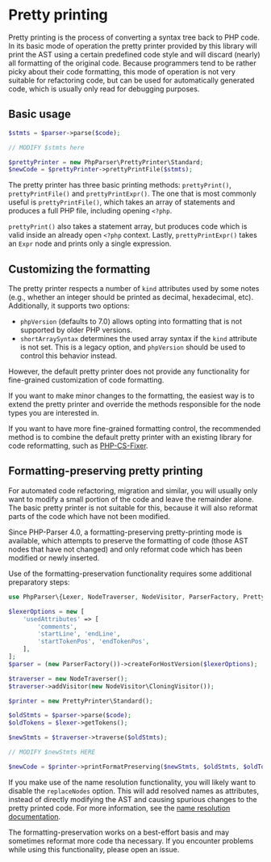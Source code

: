 Pretty printing
===============

Pretty printing is the process of converting a syntax tree back to PHP code. In its basic mode of
operation the pretty printer provided by this library will print the AST using a certain predefined
code style and will discard (nearly) all formatting of the original code. Because programmers tend
to be rather picky about their code formatting, this mode of operation is not very suitable for
refactoring code, but can be used for automatically generated code, which is usually only read for
debugging purposes.

Basic usage
-----------

```php
$stmts = $parser->parse($code);

// MODIFY $stmts here

$prettyPrinter = new PhpParser\PrettyPrinter\Standard;
$newCode = $prettyPrinter->prettyPrintFile($stmts);
```

The pretty printer has three basic printing methods: `prettyPrint()`, `prettyPrintFile()` and
`prettyPrintExpr()`. The one that is most commonly useful is `prettyPrintFile()`, which takes an
array of statements and produces a full PHP file, including opening `<?php`.

`prettyPrint()` also takes a statement array, but produces code which is valid inside an already
open `<?php` context. Lastly, `prettyPrintExpr()` takes an `Expr` node and prints only a single
expression.

Customizing the formatting
--------------------------

The pretty printer respects a number of `kind` attributes used by some notes (e.g., whether an
integer should be printed as decimal, hexadecimal, etc). Additionally, it supports two options:

* `phpVersion` (defaults to 7.0) allows opting into formatting that is not supported by older PHP
  versions.
* `shortArraySyntax` determines the used array syntax if the `kind` attribute is not set. This is
  a legacy option, and `phpVersion` should be used to control this behavior instead.

However, the default pretty printer does not provide any functionality for fine-grained
customization of code formatting.

If you want to make minor changes to the formatting, the easiest way is to extend the pretty printer
and override the methods responsible for the node types you are interested in.

If you want to have more fine-grained formatting control, the recommended method is to combine the
default pretty printer with an existing library for code reformatting, such as
[PHP-CS-Fixer](https://github.com/FriendsOfPHP/PHP-CS-Fixer).

Formatting-preserving pretty printing
-------------------------------------

For automated code refactoring, migration and similar, you will usually only want to modify a small
portion of the code and leave the remainder alone. The basic pretty printer is not suitable for
this, because it will also reformat parts of the code which have not been modified.

Since PHP-Parser 4.0, a formatting-preserving pretty-printing mode is available, which
attempts to preserve the formatting of code (those AST nodes that have not changed) and only reformat
code which has been modified or newly inserted.

Use of the formatting-preservation functionality requires some additional preparatory steps:

```php
use PhpParser\{Lexer, NodeTraverser, NodeVisitor, ParserFactory, PrettyPrinter};

$lexerOptions = new [
    'usedAttributes' => [
        'comments',
        'startLine', 'endLine',
        'startTokenPos', 'endTokenPos',
    ],
];
$parser = (new ParserFactory())->createForHostVersion($lexerOptions);

$traverser = new NodeTraverser();
$traverser->addVisitor(new NodeVisitor\CloningVisitor());

$printer = new PrettyPrinter\Standard();

$oldStmts = $parser->parse($code);
$oldTokens = $lexer->getTokens();

$newStmts = $traverser->traverse($oldStmts);

// MODIFY $newStmts HERE

$newCode = $printer->printFormatPreserving($newStmts, $oldStmts, $oldTokens);
```

If you make use of the name resolution functionality, you will likely want to disable the
`replaceNodes` option. This will add resolved names as attributes, instead of directly modifying
the AST and causing spurious changes to the pretty printed code. For more information, see the
[name resolution documentation](Name_resolution.markdown).

The formatting-preservation works on a best-effort basis and may sometimes reformat more code tha
necessary. If you encounter problems while using this functionality, please open an issue.
